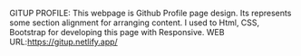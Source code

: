 GITUP PROFILE:
This webpage is Github Profile page design.
Its represents some section alignment for arranging content.
I used to Html, CSS, Bootstrap for developing this page with Responsive.
WEB URL:https://gitup.netlify.app/
